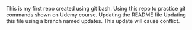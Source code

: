 This is my first repo created using git bash.
Using this repo to practice git commands shown on Udemy course.
Updating the README file
Updating this file using a branch named updates. This update will cause conflict.